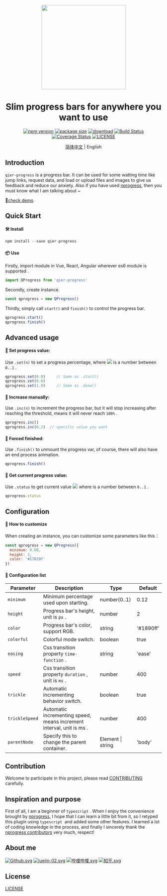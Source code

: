 <p align="center">
  <a href="https://github.com/vortesnail/qier-progress">
    <img width="271" src="https://cdn.nlark.com/yuque/0/2020/png/341314/1581180114750-bcd1cc60-0847-49e0-96bd-da4e76901f87.png#align=left&display=inline&height=24&name=%E5%B1%8F%E5%B9%95%E5%BF%AB%E7%85%A7%202020-02-09%2000.39.47.png&originHeight=226&originWidth=2560&size=340990&status=done&style=none&width=271">
  </a>
</p>

<h1 align="center">Slim progress bars for anywhere you want to use</h1>
<div align="center">

[![npm version](https://img.shields.io/npm/v/qier-progress)](https://www.npmjs.com/package/qier-progress) [![package size](https://img.shields.io/bundlephobia/minzip/qier-progress)](https://www.npmjs.com/package/qier-progress) 
[![download](https://img.shields.io/npm/dw/qier-progress)](https://www.npmjs.com/package/qier-progress) [![Build Status](https://travis-ci.org/vortesnail/qier-progress.svg?branch=master)](https://travis-ci.org/vortesnail/qier-progress) [![Coverage Status](https://coveralls.io/repos/github/vortesnail/qier-progress/badge.svg?branch=master)](https://coveralls.io/github/vortesnail/qier-progress?branch=master) [![LICENSE](https://img.shields.io/npm/l/qier-progress)](https://github.com/vortesnail/qier-progress/blob/master/LICENSE) 


[简体中文](./READM-zh-CN.md) &#124; English

</div>

## Introduction

`qier-progress` is a progress bar. It can be used for some watting time like jump links, request data, and load or upload files and images to give us feedback and reduce our anxiety. Also if you have used [nprogress](https://github.com/rstacruz/nprogress), then you must know what I am talking about ~

💃[check demo](https://vortesnail.github.io/qier-progress/)

## Quick Start
#### 🛠 Install
```javascript
npm install --save qier-progress
```

#### 📦 Use
Firstly, import module in Vue, React, Angular wherever es6 module is supported .
```javascript
import QProgress from 'qier-progress'
```

Secondly, create instance.
```javascript
const qprogress = new QProgress()
```

Thirdly, simply call `start()` and `finish()` to control the progress bar.
```javascript
qprogress.start()
qprogress.finish()
```

## Advanced usage
#### 📌 Set progress value:
Use `.set(n)` to set a progress percentage, where ![](https://cdn.nlark.com/yuque/__latex/7b8b965ad4bca0e41ab51de7b31363a1.svg#card=math&code=n&height=12&width=10) is a number between `0..1` .
```javascript
qprogress.set(0.0)     // Same as .start()
qprogress.set(0.6)
qprogress.set(1.0)     // Same as .done()
```

#### 🎢 Increase manually:
Use `.inc(n)` to increment the progress bar, but it will stop increasing after reaching the threshold, means it will never reach `100%` .
```javascript
qprogress.inc()
qprogress.inc(0.2)	// specific value you want
```

#### 🥣 Forced finished:
Use `.finish()` to unmount the progress var, of course, there will also have an end process animation.
```javascript
qprogress.finish()
```

#### 🧮 Get current progress value:
Use `.status` to get current value ![](https://cdn.nlark.com/yuque/__latex/7b8b965ad4bca0e41ab51de7b31363a1.svg#card=math&code=n&height=12&width=10) where is a number between `0..1` .
```javascript
qprogress.status
```

## Configuration
#### 🤔 How to customize
When creating an instance, you can customize some parameters like this：
```javascript
const qprogress = new QProgress({
  minimum: 0.08,
  height: 3,
  color: '#17829f'
})
```

#### 📕 Configuration list
| Parameter | Description | Type | Default |
| --- | --- | --- | --- |
| `minimum` | Minimum percentage used upon starting. | number(0..1) | 0.12 |
| `height` | Progress bar's height, unit is `px` . | number | 2 |
| `color` | Progress bar's color, support RGB. | string | '#1890ff' |
| `colorful` | Colorful mode switch. | boolean | true |
| `easing` | Css transition property `time-function` . | string | 'ease' |
| `speed` | Css transition property `duration` , unit is `ms` . | number | 400 |
| `trickle` | Automatic incrementing behavior switch. | boolean | true |
| `trickleSpeed` | Automatic incrementing speed, means increment interval, unit is ms . | number | 400 |
| `parentNode` | Specify this to change the parent container. | Element &#124; string | 'body' |


## Contribution
Welcome to participate in this project, please read [CONTRIBUTING](ssd) carefully.

## Inspiration and purpose
First of all, I am a beginner of `typescript` . When I enjoy the convenience brought by [nprogress](https://github.com/rstacruz/nprogress), I hope that I can learn a little bit from it, so I retyped this plugin using `typescript`  and added some other features. I learned a lot of coding knowledge in the process, and finally I sincerely thank the [nprogress contributors](https://github.com/rstacruz/nprogress/graphs/contributors) very much, respect!

## About me
[![Github.svg](https://cdn.nlark.com/yuque/0/2020/svg/341314/1581188387396-7788bf71-e189-4c34-bcaa-eaa5b0055497.svg#align=left&display=inline&height=24&name=Github.svg&originHeight=32&originWidth=32&size=2534&status=done&style=none&width=24)](https://github.com/vortesnail) [![juejin-02.svg](https://cdn.nlark.com/yuque/0/2020/svg/341314/1581188386963-d8bc6ee6-b3f4-47f8-b53c-5bd493c890b4.svg#align=left&display=inline&height=24&name=juejin-02.svg&originHeight=32&originWidth=32&size=884&status=done&style=none&width=24)](https://juejin.im/user/5da573d3f265da5b8a5168a6) [![哔哩哔哩.svg](https://cdn.nlark.com/yuque/0/2020/svg/341314/1581188388001-39360fed-b53a-47db-8b83-cff8126561da.svg#align=left&display=inline&height=24&name=%E5%93%94%E5%93%A9%E5%93%94%E5%93%A9.svg&originHeight=32&originWidth=32&size=6080&status=done&style=none&width=24)](https://space.bilibili.com/80755916) [![知乎.svg](https://cdn.nlark.com/yuque/0/2020/svg/341314/1581188354814-5e2956ab-2895-4f09-b788-7c5175160e41.svg#align=left&display=inline&height=24&name=%E7%9F%A5%E4%B9%8E.svg&originHeight=32&originWidth=32&size=2265&status=done&style=none&width=24)](https://www.zhihu.com/people/vortesnail)

## License
[LICENSE](./LICENSE)
